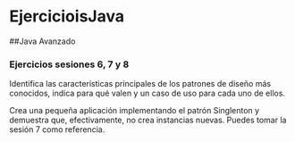 # EjercicioisJava

##Java Avanzado

### Ejercicios sesiones 6, 7 y 8
Identifica las características principales de los patrones de diseño más conocidos, indica para qué valen y un caso de uso para cada uno de ellos.


Crea una pequeña aplicación implementando el patrón Singlenton y demuestra que, efectivamente, no crea instancias nuevas. Puedes tomar la sesión 7 como referencia.
